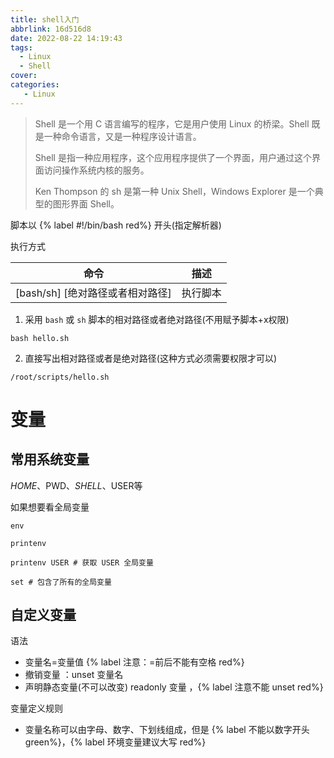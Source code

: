 ```yaml
---
title: shell入门
abbrlink: 16d516d8
date: 2022-08-22 14:19:43
tags: 
  - Linux
  - Shell
cover:
categories:
   - Linux
---
```


> Shell 是一个用 C 语言编写的程序，它是用户使用 Linux 的桥梁。Shell 既是一种命令语言，又是一种程序设计语言。
>
> Shell 是指一种应用程序，这个应用程序提供了一个界面，用户通过这个界面访问操作系统内核的服务。
>
> Ken Thompson 的 sh 是第一种 Unix Shell，Windows Explorer 是一个典型的图形界面 Shell。

脚本以 {% label #!/bin/bash red%} 开头(指定解析器)

执行方式 

| 命令                             | 描述     |
| -------------------------------- | -------- |
| [bash/sh] [绝对路径或者相对路径] | 执行脚本 |



1. 采用 `bash` 或 `sh` 脚本的相对路径或者绝对路径(不用赋予脚本+x权限)

```
bash hello.sh
```

2. 直接写出相对路径或者是绝对路径(这种方式必须需要权限才可以)

```
/root/scripts/hello.sh
```

# 变量

## 常用系统变量

$HOME、$PWD、$SHELL、$USER等

如果想要看全局变量 

```
env

printenv

printenv USER # 获取 USER 全局变量

set # 包含了所有的全局变量
```

## 自定义变量

语法  

- 变量名=变量值 {% label 注意：=前后不能有空格 red%}
- 撤销变量 ：unset 变量名
- 声明静态变量(不可以改变) readonly 变量 ，{% label 注意不能 unset red%}

变量定义规则

- 变量名称可以由字母、数字、下划线组成，但是 {% label 不能以数字开头 green%}，{% label 环境变量建议大写 red%} 
